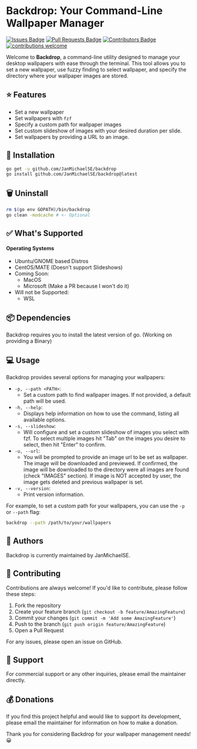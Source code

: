 # Backdrop: Your Command-Line Wallpaper Manager

[![Issues Badge](https://img.shields.io/github/issues/JanMichaelSE/backdrop)](https://github.com/JanMichaelSE/backdrop/issues)
[![Pull Requests Badge](https://img.shields.io/github/issues-pr/JanMichaelSE/backdrop)](https://github.com/JanMichaelSE/backdrop/pulls)
[![Contributors Badge](https://img.shields.io/github/contributors/JanMichaelSE/backdrop)](https://github.com/JanMichaelSE/backdrop/graphs/contributors)
[![contributions welcome](https://img.shields.io/badge/contributions-welcome-brightgreen.svg?style=flat)](https://github.com/dwyl/esta/issues)

Welcome to **Backdrop**, a command-line utility designed to manage your desktop wallpapers with ease through the terminal. This tool allows you to set a new wallpaper, use fuzzy finding to select wallpaper, and specify the directory where your wallpaper images are stored.

## :star: Features

- Set a new wallpaper
- Set wallpapers with `fzf`
- Specify a custom path for wallpaper images
- Set custom slideshow of images with your desired duration per slide.
- Set wallpapers by providing a URL to an image.

## :wrench: Installation

```bash
go get -u github.com/JanMichaelSE/backdrop
go install github.com/JanMichaelSE/backdrop@latest
```
## :wastebasket: Uninstall

```bash
rm $(go env GOPATH)/bin/backdrop
go clean -modcache # <- Optional
```

## &#x2705; What's Supported

#### Operating Systems
- Ubuntu/GNOME based Distros
- CentOS/MATE (Doesn't support Slideshows)
- Coming Soon:
    - MacOS
    - Microsoft (Make a PR because I won't do it)
- Will not be Supported:
    - WSL


## :package: Dependencies

Backdrop requires you to install the latest version of go. (Working on providing a Binary)

## :computer: Usage

Backdrop provides several options for managing your wallpapers:

- `-p, --path <PATH>`: 
    - Set a custom path to find wallpaper images. If not provided, a default path will be used.
- `-h, --help`: 
    - Displays help information on how to use the command, listing all available options.
- `-s, --slideshow`: 
    - Will configure and set a custom slideshow of images you select with fzf. To select multiple images hit "Tab" on the images you desire to select, then hit "Enter" to confirm.
- `-u, --url`: 
    - You will be prompted to provide an image url to be set as wallpaper. The image will be downloaded and previewed. If confirmed, the image will be downloaded to the directory were all images are found (check "IMAGES" section). If image is NOT accepted by user, the image gets deleted and previous wallpaper is set.
- `-v, --version`: 
    - Print version information.

For example, to set a custom path for your wallpapers, you can use the `-p` or `--path` flag:

```bash
backdrop --path /path/to/your/wallpapers
```

## :busts_in_silhouette: Authors

Backdrop is currently maintained by JanMichaelSE.

## :handshake: Contributing

Contributions are always welcome! If you'd like to contribute, please follow these steps:

1. Fork the repository
2. Create your feature branch (`git checkout -b feature/AmazingFeature`)
3. Commit your changes (`git commit -m 'Add some AmazingFeature'`)
4. Push to the branch (`git push origin feature/AmazingFeature`)
5. Open a Pull Request

For any issues, please open an issue on GitHub.

## :email: Support

For commercial support or any other inquiries, please email the maintainer directly.

## :moneybag: Donations

If you find this project helpful and would like to support its development, please email the maintainer for information on how to make a donation.

Thank you for considering Backdrop for your wallpaper management needs! :grinning:
